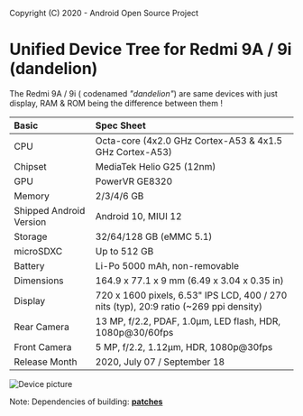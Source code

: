 Copyright (C) 2020 - Android Open Source Project

Unified Device Tree for Redmi 9A / 9i (dandelion)
=================================================

The Redmi 9A / 9i ( codenamed *"dandelion"*) are same devices with just display, RAM & ROM being the difference between them !

| Basic                   | Spec Sheet                                                                            |
| :---------------------- | :------------------------------------------------------------------------------------ |
| CPU                     | Octa-core (4x2.0 GHz Cortex-A53 & 4x1.5 GHz Cortex-A53)                               |
| Chipset                 | MediaTek Helio G25 (12nm)                                                             |
| GPU                     | PowerVR GE8320                                                                        |
| Memory                  | 2/3/4/6 GB                                                                            |
| Shipped Android Version | Android 10, MIUI 12                                                                   |
| Storage                 | 32/64/128 GB (eMMC 5.1)                                                               |
| microSDXC               | Up to 512 GB                                                                          |
| Battery                 | Li-Po 5000 mAh, non-removable                                                         |
| Dimensions              | 164.9 x 77.1 x 9 mm (6.49 x 3.04 x 0.35 in)                                           |
| Display                 | 720 x 1600 pixels, 6.53" IPS LCD, 400 / 270 nits (typ), 20:9 ratio (~269 ppi density) |
| Rear Camera             | 13 MP, f/2.2, PDAF, 1.0µm, LED flash, HDR, 1080p@30/60fps                             |
| Front Camera            | 5 MP, f/2.2, 1.12µm, HDR, 1080p@30fps                                                 |
| Release Month           | 2020, July 07 / September 18                                                          |

![Device picture](https://fdn2.gsmarena.com/vv/pics/xiaomi/redmi-9a-01.jpg)

Note: Dependencies of building: [**patches**](https://github.com/zijianjiao2017/patches)

